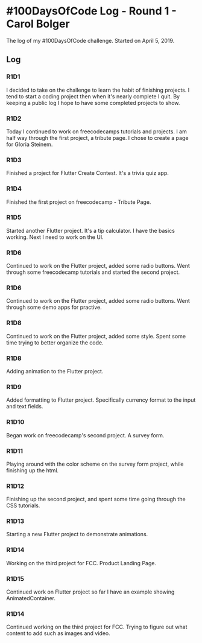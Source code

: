 # #100DaysOfCode Log - Round 1 - Carol Bolger

The log of my #100DaysOfCode challenge. Started on April 5, 2019.

## Log

### R1D1 
I decided to take on the challenge to learn the habit of finishing projects. I tend to start a coding project then when it's nearly complete I quit. By keeping a public log I hope to have some completed projects to show.

### R1D2
Today I continued to work on freecodecamps tutorials and projects. I am half way through the first project, a tribute page. I chose to create a page for Gloria Steinem.
### R1D3
Finished a project for Flutter Create Contest. It's a trivia quiz app.
### R1D4
Finished the first project on freecodecamp - Tribute Page.
### R1D5
Started another Flutter project. It's a tip calculator. I have the basics working. Next I need to work on the UI.
### R1D6
Continued to work on the Flutter project, added some radio buttons. Went through some freecodecamp tutorials and started the second project.
### R1D6
Continued to work on the Flutter project, added some radio buttons. Went through some demo apps for practive.
### R1D8
Continued to work on the Flutter project, added some style. Spent some time trying to better organize the code.
### R1D8
Adding animation to the Flutter project.
### R1D9
Added formatting to Flutter project. Specifically currency format to the input and text fields.
### R1D10
Began work on freecodecamp's second project. A survey form.
### R1D11
Playing around with the color scheme on the survey form project, while finishing up the html.
### R1D12
Finishing up the second project, and spent some time going through the CSS tutorials.
### R1D13
Starting a new Flutter project to demonstrate animations. 
### R1D14
Working on the third project for FCC. Product Landing Page.
### R1D15
Continued work on Flutter project so far I have an example showing AnimatedContainer. 
### R1D14
Continued working on the third project for FCC. Trying to figure out what content to add such as images and video.

